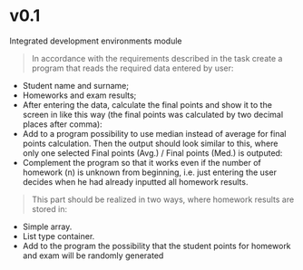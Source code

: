 # v0.1
Integrated development environments module
> In accordance with the requirements described in the task create a program that reads the required data entered by user:
- Student name and surname;
- Homeworks and exam results;
- After entering the data, calculate the final points and show it to the screen in like this way (the final points was calculated by
two decimal places after comma):
- Add to a program possibility to use median instead of average for final points calculation. Then the output should look
similar to this, where only one selected Final points (Avg.) / Final points (Med.) is outputed:
- Complement the program so that it works even if the number of homework (n) is unknown from beginning, i.e. just entering
the user decides when he had already inputted all homework results. 
> This part should be realized in two ways, where
homework results are stored in:
- Simple array.
- List<T> type container.
- Add to the program the possibility that the student points for homework and exam will be randomly generated
